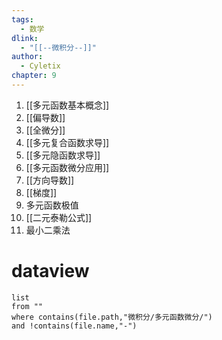 ```yaml
---
tags:
  - 数学
dlink:
  - "[[--微积分--]]"
author:
  - Cyletix
chapter: 9
---
```

1. [[多元函数基本概念]]
2. [[偏导数]]
3. [[全微分]]
4. [[多元复合函数求导]]
5. [[多元隐函数求导]]
6. [[多元函数微分应用]]
7. [[方向导数]]
8. [[梯度]]
9. 多元函数极值
10. [[二元泰勒公式]]
11. 最小二乘法
# dataview
```dataview
list 
from ""
where contains(file.path,"微积分/多元函数微分/")
and !contains(file.name,"-")
```